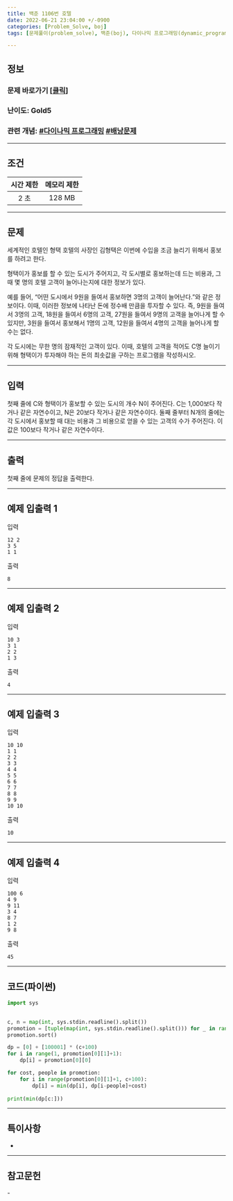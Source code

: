 ```yaml
---
title: 백준 1106번 호텔
date: 2022-06-21 23:04:00 +/-0900
categories: [Problem_Solve, boj]
tags: [문제풀이(problem_solve), 백준(boj), 다이나믹 프로그래밍(dynamic_programming), 배낭문제(knapsack_problem)]

---
```

## 정보
### 문제 바로가기 [[클릭](https://www.acmicpc.net/problem/1106)]
### 난이도: Gold5
### 관련 개념: [#다이나믹 프로그래밍](https://www.acmicpc.net/problemset?sort=ac_desc&algo=25) [#배낭문제](https://www.acmicpc.net/problemset?sort=ac_desc&algo=148)

---
## 조건

시간 제한|메모리 제한
:---:|:---:
2 초|128 MB

---
## 문제
세계적인 호텔인 형택 호텔의 사장인 김형택은 이번에 수입을 조금 늘리기 위해서 홍보를 하려고 한다.

형택이가 홍보를 할 수 있는 도시가 주어지고, 각 도시별로 홍보하는데 드는 비용과, 그 때 몇 명의 호텔 고객이 늘어나는지에 대한 정보가 있다.

예를 들어, “어떤 도시에서 9원을 들여서 홍보하면 3명의 고객이 늘어난다.”와 같은 정보이다. 이때, 이러한 정보에 나타난 돈에 정수배 만큼을 투자할 수 있다. 즉, 9원을 들여서 3명의 고객, 18원을 들여서 6명의 고객, 27원을 들여서 9명의 고객을 늘어나게 할 수 있지만, 3원을 들여서 홍보해서 1명의 고객, 12원을 들여서 4명의 고객을 늘어나게 할 수는 없다.

각 도시에는 무한 명의 잠재적인 고객이 있다. 이때, 호텔의 고객을 적어도 C명 늘이기 위해 형택이가 투자해야 하는 돈의 최솟값을 구하는 프로그램을 작성하시오.

---
## 입력
첫째 줄에 C와 형택이가 홍보할 수 있는 도시의 개수 N이 주어진다. C는 1,000보다 작거나 같은 자연수이고, N은 20보다 작거나 같은 자연수이다. 둘째 줄부터 N개의 줄에는 각 도시에서 홍보할 때 대는 비용과 그 비용으로 얻을 수 있는 고객의 수가 주어진다. 이 값은 100보다 작거나 같은 자연수이다.

---
## 출력
첫째 줄에 문제의 정답을 출력한다.

---
## 예제 입출력 1
입력
```
12 2
3 5
1 1
```

출력
```
8
```

---
## 예제 입출력 2
입력
```
10 3
3 1
2 2
1 3
```

출력
```
4
```

---
## 예제 입출력 3
입력
```
10 10
1 1
2 2
3 3
4 4
5 5
6 6
7 7
8 8
9 9
10 10
```

출력
```
10
```

---
## 예제 입출력 4
입력
```
100 6
4 9
9 11
3 4
8 7
1 2
9 8
```

출력
```
45
```

---
## 코드(파이썬)
```python
import sys

    
c, n = map(int, sys.stdin.readline().split())
promotion = [tuple(map(int, sys.stdin.readline().split())) for _ in range(n)]
promotion.sort()

dp = [0] + [100001] * (c+100)
for i in range(1, promotion[0][1]+1):
    dp[i] = promotion[0][0]

for cost, people in promotion:
    for i in range(promotion[0][1]+1, c+100):
        dp[i] = min(dp[i], dp[i-people]+cost)
        
print(min(dp[c:]))

```

---
## 특이사항
- 

---
## 참고문헌
\-
